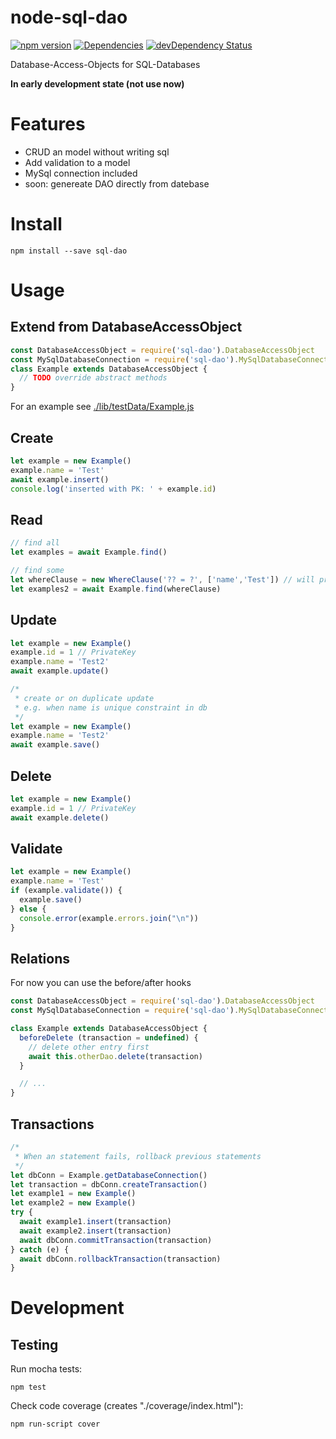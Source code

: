 # node-sql-dao

[![npm version](https://badge.fury.io/js/sql-dao.svg)](http://badge.fury.io/js/sql-dao)
[![Dependencies](https://david-dm.org/loge5/node-sql-dao.svg)](https://david-dm.org/loge5/node-sql-dao) 
[![devDependency Status](https://david-dm.org/loge5/node-sql-dao/dev-status.svg)](https://david-dm.org/loge5/node-sql-dao#info=devDependencies)

Database-Access-Objects for SQL-Databases

**In early development state (not use now)**

# Features
- CRUD an model without writing sql
- Add validation to a model
- MySql connection included
- soon: genereate DAO directly from datebase

# Install

```npm install --save sql-dao```

# Usage

## Extend from DatabaseAccessObject

```JavaScript
const DatabaseAccessObject = require('sql-dao').DatabaseAccessObject
const MySqlDatabaseConnection = require('sql-dao').MySqlDatabaseConnection
class Example extends DatabaseAccessObject {
  // TODO override abstract methods
}
```

For an example see [./lib/testData/Example.js](./lib/testData/Example.js)

## Create

```JavaScript
let example = new Example()
example.name = 'Test'
await example.insert()
console.log('inserted with PK: ' + example.id)
```

## Read
```JavaScript
// find all
let examples = await Example.find()

// find some
let whereClause = new WhereClause('?? = ?', ['name','Test']) // will prepare params
let examples2 = await Example.find(whereClause)
```
## Update

```JavaScript
let example = new Example()
example.id = 1 // PrivateKey
example.name = 'Test2'
await example.update()

/*
 * create or on duplicate update
 * e.g. when name is unique constraint in db
 */ 
let example = new Example()
example.name = 'Test2'
await example.save()
```

## Delete

```JavaScript
let example = new Example()
example.id = 1 // PrivateKey
await example.delete()
```

## Validate
```JavaScript
let example = new Example()
example.name = 'Test'
if (example.validate()) {
  example.save()
} else {
  console.error(example.errors.join("\n"))
}
```

## Relations

For now you can use the before/after hooks

```JavaScript
const DatabaseAccessObject = require('sql-dao').DatabaseAccessObject
const MySqlDatabaseConnection = require('sql-dao').MySqlDatabaseConnection

class Example extends DatabaseAccessObject {
  beforeDelete (transaction = undefined) {
    // delete other entry first
    await this.otherDao.delete(transaction)
  }

  // ...
}
```

## Transactions

```JavaScript
/*
 * When an statement fails, rollback previous statements
 */
let dbConn = Example.getDatabaseConnection()
let transaction = dbConn.createTransaction()
let example1 = new Example()
let example2 = new Example()
try {
  await example1.insert(transaction)
  await example2.insert(transaction)
  await dbConn.commitTransaction(transaction)
} catch (e) {
  await dbConn.rollbackTransaction(transaction)
}
```


# Development

## Testing

Run mocha tests:

`npm test`

Check code coverage (creates "./coverage/index.html"):

`npm run-script cover`
